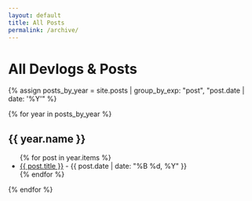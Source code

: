 ```yaml
---
layout: default
title: All Posts
permalink: /archive/
---
```


# All Devlogs & Posts

{% assign posts_by_year = site.posts | group_by_exp: "post", "post.date | date: '%Y'" %}

{% for year in posts_by_year %}
## {{ year.name }}

<ul>
    {% for post in year.items %}
    <li>
        <a href="{{ post.url | relative_url }}">{{ post.title }}</a>
        <span class="post-date"> - {{ post.date | date: "%B %d, %Y" }}</span>
    </li>
    {% endfor %}
</ul>
{% endfor %}
